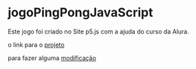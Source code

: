 # jogoPingPongJavaScript

Este jogo foi criado no Site p5.js com a ajuda do curso da Alura.

o link para o
<a href="https://preview.p5js.org/lucasrodrigues19021998/embed/vm3Gtv8x3">projeto</a>

para fazer alguma
<a href="https://editor.p5js.org/lucasrodrigues19021998/sketches/vm3Gtv8x3" target="_blank">modificação</a>
